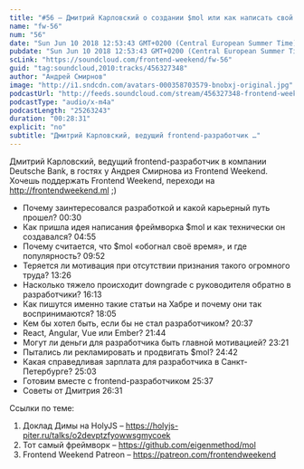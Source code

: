 ```yaml
---
title: "#56 – Дмитрий Карловский о создании $mol или как написать свой нишевый фреймворк"
name: "fw-56"
num: "56"
date: "Sun Jun 10 2018 12:53:43 GMT+0200 (Central European Summer Time)"
pubdate: "Sun Jun 10 2018 12:53:43 GMT+0200 (Central European Summer Time)"
scLink: "https://soundcloud.com/frontend-weekend/fw-56"
guid: "tag:soundcloud,2010:tracks/456327348"
author: "Андрей Смирнов"
image: "http://i1.sndcdn.com/avatars-000358703579-bnobxj-original.jpg"
podcastUrl: "http://feeds.soundcloud.com/stream/456327348-frontend-weekend-fw-56.m4a"
podcastType: "audio/x-m4a"
podcastLength: "25263243"
duration: "00:28:31"
explicit: "no"
subtitle: "Дмитрий Карловский, ведущий frontend-разработчик …"
---
```

Дмитрий Карловский, ведущий frontend-разработчик в компании Deutsche Bank, в гостях у Андрея Смирнова из Frontend Weekend. Хочешь поддержать Frontend Weekend, переходи на http://frontendweekend.ml ;)

- Почему заинтересовался разработкой и какой карьерный путь прошел? 00:30
- Как пришла идея написания фреймворка $mol и как технически он создавался? 04:55
- Почему считается, что $mol «обогнал своё время», и где популярность? 09:52
- Теряется ли мотивация при отсутствии признания такого огромного труда? 13:26
- Насколько тяжело происходит downgrade с руководителя обратно в разработчики? 16:13
- Как пишутся именно такие статьи на Хабре и почему они так воспринимаются? 18:05
- Кем бы хотел быть, если бы не стал разработчиком? 20:37
- React, Angular, Vue или Ember? 21:44
- Могут ли деньги для разработчика быть главной мотивацией? 23:21
- Пытались ли рекламировать и продвигать $mol? 24:42
- Какая справедливая зарплата для разработчика в Санкт-Петербурге? 25:03
- Готовим вместе с frontend-разработчиком 25:37
- Советы от Дмитрия 26:31

Ссылки по теме:
1) Доклад Димы на HolyJS – https://holyjs-piter.ru/talks/o2devptzfyowwsgmycoek
2) Тот самый фреймворк – https://github.com/eigenmethod/mol
3) Frontend Weekend Patreon – https://patreon.com/frontendweekend